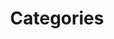 ---
layout: child_layout/tutorials__categories
title: Categories
permalink: /tutorials/categories/
hero: /assets/img/content/hero/hero-underwater.jpg
hero_title: /assets/img/layout/headings/heading-category--white.svg
hero_classes: has-bleed-tintX
theme: theme-light
logo: /assets/img/content/branding/logo-type--white-transparent.svg
breadcrumbs: true
sitemap: false
---